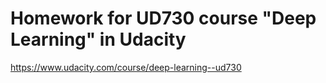 # Homework for UD730 course "Deep Learning" in Udacity
https://www.udacity.com/course/deep-learning--ud730
